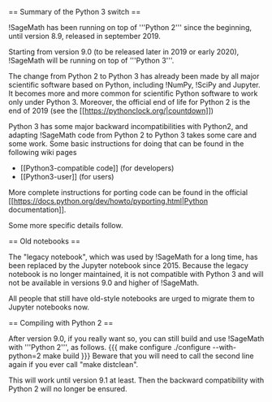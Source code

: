 == Summary of the Python 3 switch ==

!SageMath has been running on top of '''Python 2''' since the beginning, until version 8.9, released in september 2019.

Starting from version 9.0 (to be released later in 2019 or early 2020), !SageMath will be running on top of '''Python 3'''.

The change from Python 2 to Python 3 has already been made by all major scientific software based on Python, including !NumPy, !SciPy and Jupyter. It becomes more and more common for scientific Python software to work only under Python 3. Moreover, the official end of life for Python 2 is the end of 2019 (see the [[https://pythonclock.org/|countdown]])

Python 3 has some major backward incompatibilities with Python2, and adapting !SageMath code from Python 2 to Python 3 takes some care and some work. Some basic instructions for doing that can be found in the following wiki pages

 * [[Python3-compatible code]] (for developers)
 * [[Python3-user]] (for users)

More complete instructions for porting code can be found in the official [[https://docs.python.org/dev/howto/pyporting.html|Python documentation]].

Some more specific details follow.

== Old notebooks ==

The "legacy notebook", which was used by !SageMath for a long time, has been replaced by the Jupyter notebook since 2015. Because the legacy notebook is no longer maintained, it is not compatible with Python 3 and will not be available in versions 9.0 and higher of !SageMath.

All people that still have old-style notebooks are urged to migrate them to Jupyter notebooks now.

== Compiling with Python 2 ==

After version 9.0, if you really want so, you can still build and use !SageMath with '''Python 2''', as follows.
{{{
make configure
./configure --with-python=2
make build
}}}
Beware that you will need to call the second line again if you ever call "make distclean".

This will work until version 9.1 at least. Then the backward compatibility with Python 2 will no longer be ensured.
